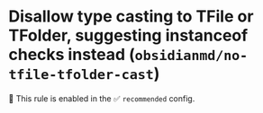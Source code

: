 # Disallow type casting to TFile or TFolder, suggesting instanceof checks instead (`obsidianmd/no-tfile-tfolder-cast`)

💼 This rule is enabled in the ✅ `recommended` config.

<!-- end auto-generated rule header -->
